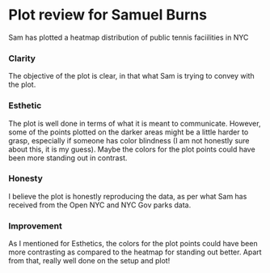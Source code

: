 # Plot review for Samuel Burns

Sam has plotted a heatmap distribution of public tennis faciilities in NYC

### Clarity
The objective of the plot is clear, in that what Sam is trying to convey with the plot.

### Esthetic
The plot is well done in terms of what it is meant to communicate. However, some of the points plotted on the darker areas might be a little harder to grasp, especially if someone has color blindness (I am not honestly sure about this, it is my guess). Maybe the colors for the plot points could have been more standing out in contrast. 

### Honesty
I believe the plot is honestly reproducing the data, as per what Sam has received from the Open NYC and NYC Gov parks data. 

### Improvement
As I mentioned for Esthetics, the colors for the plot points could have been more contrasting as compared to the heatmap for standing out better. Apart from that, really well done on the setup and plot! 
